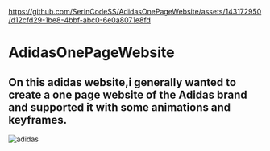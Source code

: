 
https://github.com/SerinCodeSS/AdidasOnePageWebsite/assets/143172950/d12cfd29-1be8-4bbf-abc0-6e0a8071e8fd
# AdidasOnePageWebsite
<h2> On this adidas website,i generally wanted to create a one page website of the Adidas brand and supported it with some animations and keyframes.</h2>

![adidas](https://github.com/SerinCodeSS/AdidasOnePageWebsite/assets/143172950/f6b22e20-085b-4929-ac82-32465d57e42e)


